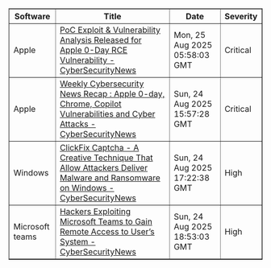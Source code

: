 <table border="1" style="width:100%; border-collapse: collapse;">
<thead>
<tr>
<th>Software</th>
<th>Title</th>
<th>Date</th>
<th>Severity</th>
</tr>
</thead>
<tbody><tr>
<td>Apple</td>
<td><a href="https://news.google.com/rss/articles/CBMiakFVX3lxTFBRTDJuTE1GeVU2cDllbmI2QzczWVVBeUpjS3lJN0FpaUJlZlpLckdIMU1vcWhXQmxYSFlWY0IxRmRCMU56bXJRM3pXM2VWMzMwanE2azF3b3lGQk9kOC1QcWRIZWlLMUV6RHfSAW9BVV95cUxQRXFKbzhURFp4X3pRLXd2RXlxUkxLLW1XTkJhVUdzYzMxN3RNcGF3QzFBUTdkY0NnbTVnQ1JBVmh4ZExWRThYNG9HVV9KN19ldk42NW5aR1pxbDBYMFBPQk11VUp3Smg2YW5yNmZudDQ?oc=5">PoC Exploit & Vulnerability Analysis Released for Apple 0-Day RCE Vulnerability - CyberSecurityNews</a></td>
<td>Mon, 25 Aug 2025 05:58:03 GMT</td>
<td>Critical</td>
</tr>
<tr>
<td>Apple</td>
<td><a href="https://news.google.com/rss/articles/CBMibEFVX3lxTFBWSVFmTDRsb0NMZkxzYWJVeVFIV1BCTmF0ZG1PYnVpdDhsN3lVSEhmR3pLM0UtMTV3NVN4bnZlSXNpTEprWG5hWS1wemJRVHpRTmpQMS1KOU1jM29PVTlHTF9ra29tTGlYeTdsctIBckFVX3lxTE1selBnMzVuUWlWTVB3Q1BCaTEtckpiU0NreExmVWZCTW45NnJOMmFqd0xrN0pYaGFmRU83NXBJLVBkb29SZHI4NFRaOU1MaWlfeFRVejNTTjRJc0p0alp5dDNneTZqNzZYSnRxeXRFWWZCQQ?oc=5">Weekly Cybersecurity News Recap : Apple 0-day, Chrome, Copilot Vulnerabilities and Cyber Attacks - CyberSecurityNews</a></td>
<td>Sun, 24 Aug 2025 15:57:28 GMT</td>
<td>Critical</td>
</tr>
<tr>
<td>Windows</td>
<td><a href="https://news.google.com/rss/articles/CBMiY0FVX3lxTE9hdmFUYlZSV3M4NjViaHlOWTk0emtfMGlJa3NuLUUwaTlxYzQ5LTFwRjlCOW40NXNXdkZvR3pOUGo4NDUwZGNSVkxGam9RV0xQSDZDMWV6TTBuODdzNHh1NWNHRdIBY0FVX3lxTE9hdmFUYlZSV3M4NjViaHlOWTk0emtfMGlJa3NuLUUwaTlxYzQ5LTFwRjlCOW40NXNXdkZvR3pOUGo4NDUwZGNSVkxGam9RV0xQSDZDMWV6TTBuODdzNHh1NWNHRQ?oc=5">ClickFix Captcha - A Creative Technique That Allow Attackers Deliver Malware and Ransomware on Windows - CyberSecurityNews</a></td>
<td>Sun, 24 Aug 2025 17:22:38 GMT</td>
<td>High</td>
</tr>
<tr>
<td>Microsoft teams</td>
<td><a href="https://news.google.com/rss/articles/CBMiY0FVX3lxTFBXVXpyWGdPeGJkZm5wbE9Cb1ZYSHhVaXcyMjhCeWRrNzA2c0hBRjJVY212Q1JVTWlDQ2dOYmtBQ0NlajJUOWY4Q0s2Wkd3bFBMNnZjREJoY0hhWDB4amoxc1lTNNIBY0FVX3lxTFBXVXpyWGdPeGJkZm5wbE9Cb1ZYSHhVaXcyMjhCeWRrNzA2c0hBRjJVY212Q1JVTWlDQ2dOYmtBQ0NlajJUOWY4Q0s2Wkd3bFBMNnZjREJoY0hhWDB4amoxc1lTNA?oc=5">Hackers Exploiting Microsoft Teams to Gain Remote Access to User’s System - CyberSecurityNews</a></td>
<td>Sun, 24 Aug 2025 18:53:03 GMT</td>
<td>High</td>
</tr>
</tbody>
</table>